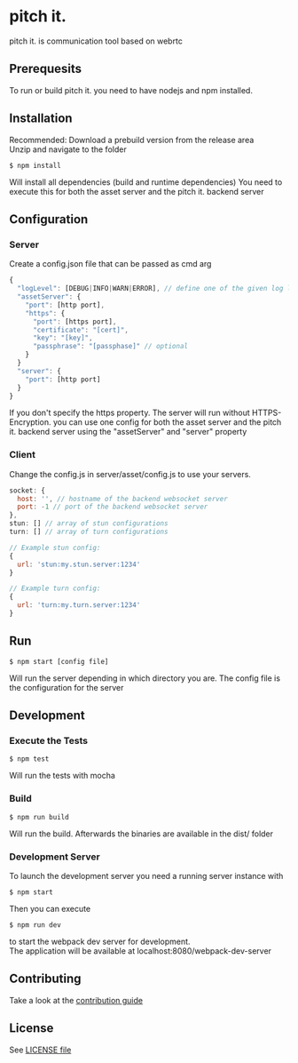 pitch it.
========
pitch it. is communication tool based on webrtc

## Prerequesits
To run or build pitch it. you need to have nodejs and npm installed.
## Installation
Recommended: Download a prebuild version from the release area  
Unzip and navigate to the folder
```
$ npm install
```
Will install all dependencies (build and runtime dependencies)
You need to execute this for both the asset server and the pitch it. backend server
## Configuration
### Server
Create a config.json file that can be passed as cmd arg
```javascript
{
  "logLevel": [DEBUG|INFO|WARN|ERROR], // define one of the given log levels
  "assetServer": {
    "port": [http port],
    "https": {
      "port": [https port],
      "certificate": "[cert]",
      "key": "[key]",
      "passphrase": "[passphase]" // optional
    }
  }
  "server": {
    "port": [http port]
  }
}
```
If you don't specify the https property. The server will run without HTTPS-Encryption. 
you can use one config for both the asset server and the pitch it. backend server using the "assetServer" and "server" property
### Client
Change the config.js in server/asset/config.js to use your servers.
```javascript
socket: {
  host: '', // hostname of the backend websocket server
  port: -1 // port of the backend websocket server
},
stun: [] // array of stun configurations
turn: [] // array of turn configurations

// Example stun config:
{
  url: 'stun:my.stun.server:1234'
}

// Example turn config:
{
  url: 'turn:my.turn.server:1234'
}
```
## Run
```
$ npm start [config file]
```
Will run the server depending in which directory you are. The config file is the configuration for the server

## Development

### Execute the Tests
```
$ npm test
```
Will run the tests with mocha

### Build
```
$ npm run build
```
Will run the build. Afterwards the binaries are available in the dist/ folder

### Development Server 
To launch the development server you need a running server instance with
```
$ npm start
```
Then you can execute
```
$ npm run dev
```
to start the webpack dev server for development.  
The application will be available at localhost:8080/webpack-dev-server

## Contributing
Take a look at the [contribution guide](CONTRIBUTING.md)

## License
See [LICENSE file](LICENSE)